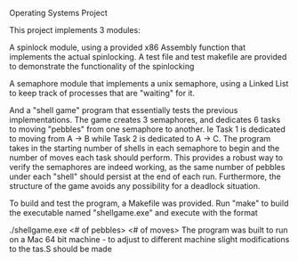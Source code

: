 Operating Systems Project

This project implements 3 modules: 

A spinlock module, using a provided x86 Assembly function that implements the actual spinlocking. A test file and test makefile are provided to demonstrate the functionality of the spinlocking

A semaphore module that implements a unix semaphore, using a Linked List to keep track of processes that are "waiting" for it.

And a "shell game" program that essentially tests the previous implementations. The game creates 3 semaphores, and dedicates 6 tasks to moving "pebbles" from one semaphore to another. Ie Task 1 is dedicated to moving from A -> B while Task 2 is dedicated to A -> C. The program takes in the starting number of shells in each semaphore to begin and the number of moves each task should perform. This provides a robust way to verify the semaphores are indeed working, as the same number of pebbles under each "shell" should persist at the end of each run. Furthermore, the structure of the game avoids any possibility for a deadlock situation.

To build and test the program, a Makefile was provided. Run "make" to build the executable named "shellgame.exe" and execute with the format

./shellgame.exe <# of pebbles> <# of moves>
The program was built to run on a Mac 64 bit machine - to adjust to different machine slight modifications to the tas.S should be made
